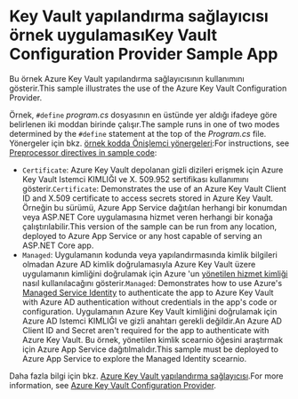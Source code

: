 # <a name="key-vault-configuration-provider-sample-app"></a><span data-ttu-id="a817e-101">Key Vault yapılandırma sağlayıcısı örnek uygulaması</span><span class="sxs-lookup"><span data-stu-id="a817e-101">Key Vault Configuration Provider Sample App</span></span>

<span data-ttu-id="a817e-102">Bu örnek Azure Key Vault yapılandırma sağlayıcısının kullanımını gösterir.</span><span class="sxs-lookup"><span data-stu-id="a817e-102">This sample illustrates the use of the Azure Key Vault Configuration Provider.</span></span>

<span data-ttu-id="a817e-103">Örnek, `#define` *program.cs* dosyasının en üstünde yer aldığı ifadeye göre belirlenen iki moddan birinde çalışır.</span><span class="sxs-lookup"><span data-stu-id="a817e-103">The sample runs in one of two modes determined by the `#define` statement at the top of the *Program.cs* file.</span></span> <span data-ttu-id="a817e-104">Yönergeler için bkz. [örnek kodda Önişlemci yönergeleri](https://docs.microsoft.com/aspnet/core#preprocessor-directives-in-sample-code):</span><span class="sxs-lookup"><span data-stu-id="a817e-104">For instructions, see [Preprocessor directives in sample code](https://docs.microsoft.com/aspnet/core#preprocessor-directives-in-sample-code):</span></span>

* <span data-ttu-id="a817e-105">`Certificate`: Azure Key Vault depolanan gizli dizileri erişmek için Azure Key Vault Istemci KIMLIĞI ve X. 509.952 sertifikası kullanımını gösterir.</span><span class="sxs-lookup"><span data-stu-id="a817e-105">`Certificate`: Demonstrates the use of an Azure Key Vault Client ID and X.509 certificate to access secrets stored in Azure Key Vault.</span></span> <span data-ttu-id="a817e-106">Örneğin bu sürümü, Azure App Service dağıtılan herhangi bir konumdan veya ASP.NET Core uygulamasına hizmet veren herhangi bir konağa çalıştırılabilir.</span><span class="sxs-lookup"><span data-stu-id="a817e-106">This version of the sample can be run from any location, deployed to Azure App Service or any host capable of serving an ASP.NET Core app.</span></span>
* <span data-ttu-id="a817e-107">`Managed`: Uygulamanın kodunda veya yapılandırmasında kimlik bilgileri olmadan Azure AD kimlik doğrulamasıyla Azure Key Vault üzere uygulamanın kimliğini doğrulamak için Azure 'un [yönetilen hizmet kimliği](https://docs.microsoft.com/azure/active-directory/managed-identities-azure-resources/overview) nasıl kullanılacağını gösterir.</span><span class="sxs-lookup"><span data-stu-id="a817e-107">`Managed`: Demonstrates how to use Azure's [Managed Service Identity](https://docs.microsoft.com/azure/active-directory/managed-identities-azure-resources/overview) to authenticate the app to Azure Key Vault with Azure AD authentication without credentials in the app's code or configuration.</span></span> <span data-ttu-id="a817e-108">Uygulamanın Azure Key Vault kimliğini doğrulamak için Azure AD Istemci KIMLIĞI ve gizli anahtarı gerekli değildir.</span><span class="sxs-lookup"><span data-stu-id="a817e-108">An Azure AD Client ID and Secret aren't required for the app to authenticate with Azure Key Vault.</span></span> <span data-ttu-id="a817e-109">Bu örnek, yönetilen kimlik scearnio öğesini araştırmak için Azure App Service dağıtılmalıdır.</span><span class="sxs-lookup"><span data-stu-id="a817e-109">This sample must be deployed to Azure App Service to explore the Managed Identity scearnio.</span></span>

<span data-ttu-id="a817e-110">Daha fazla bilgi için bkz. [Azure Key Vault yapılandırma sağlayıcısı](https://docs.microsoft.com/aspnet/core/security/key-vault-configuration).</span><span class="sxs-lookup"><span data-stu-id="a817e-110">For more information, see [Azure Key Vault Configuration Provider](https://docs.microsoft.com/aspnet/core/security/key-vault-configuration).</span></span>

